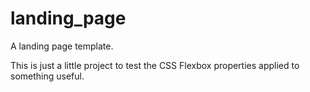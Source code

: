 # landing_page
A landing page template.

This is just a little project to test the CSS Flexbox properties applied to something useful.
